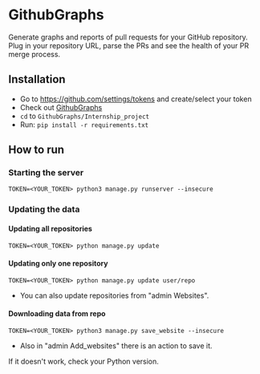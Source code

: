 # GithubGraphs

Generate graphs and reports of pull requests for your GitHub repository. Plug in your repository URL, parse the PRs and see the health of your PR merge process.

## Installation

* Go to https://github.com/settings/tokens and create/select your token
* Check out [GithubGraphs](https://github.com/ocasek/GithubGraphs)
* `cd` to `GithubGraphs/Internship_project`
* Run:
  `pip install -r requirements.txt`

## How to run

### Starting the server
`TOKEN=<YOUR_TOKEN> python3 manage.py runserver --insecure`

### Updating the data

#### Updating all repositories
`TOKEN=<YOUR_TOKEN> python manage.py update`
#### Updating only one repository
`TOKEN=<YOUR_TOKEN> python manage.py update user/repo`
* You can also update repositories from "admin Websites".

#### Downloading data from repo
`TOKEN=<YOUR_TOKEN> python3 manage.py save_website --insecure`
* Also in "admin Add_websites" there is an action to save it.

If it doesn't work, check your Python version.
